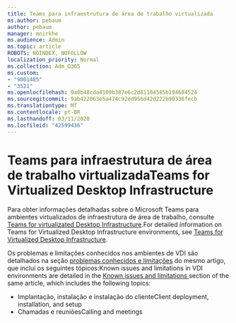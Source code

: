 ```yaml
---
title: Teams para infraestrutura de área de trabalho virtualizada
ms.author: pebaum
author: pebaum
manager: mnirkhe
ms.audience: Admin
ms.topic: article
ROBOTS: NOINDEX, NOFOLLOW
localization_priority: Normal
ms.collection: Adm_O365
ms.custom:
- "9001485"
- "3521"
ms.openlocfilehash: 0a8b48cda4109b387e6c2d81104585b194684524
ms.sourcegitcommit: 9ab422063e5a474c92ed956d42d222b90336fecb
ms.translationtype: MT
ms.contentlocale: pt-BR
ms.lasthandoff: 03/11/2020
ms.locfileid: "42599436"
---
```

# <a name="teams-for-virtualized-desktop-infrastructure"></a><span data-ttu-id="9fe89-102">Teams para infraestrutura de área de trabalho virtualizada</span><span class="sxs-lookup"><span data-stu-id="9fe89-102">Teams for Virtualized Desktop Infrastructure</span></span>

<span data-ttu-id="9fe89-103">Para obter informações detalhadas sobre o Microsoft Teams para ambientes virtualizados de infraestrutura de área de trabalho, consulte [Teams for virtualizated Desktop Infrastructure](https://docs.microsoft.com/microsoftteams/teams-for-vdi).</span><span class="sxs-lookup"><span data-stu-id="9fe89-103">For detailed information on Teams for Virtualized Desktop Infrastructure environments, see [Teams for Virtualized Desktop Infrastructure](https://docs.microsoft.com/microsoftteams/teams-for-vdi).</span></span>

<span data-ttu-id="9fe89-104">Os problemas e limitações conhecidos nos ambientes de VDI são detalhados na seção [problemas conhecidos e limitações](https://docs.microsoft.com/microsoftteams/teams-for-vdi#known-issues-and-limitations) do mesmo artigo, que inclui os seguintes tópicos:</span><span class="sxs-lookup"><span data-stu-id="9fe89-104">Known issues and limitations in VDI environments are detailed in the [Known issues and limitations ](https://docs.microsoft.com/microsoftteams/teams-for-vdi#known-issues-and-limitations) section of the same article, which includes the following topics:</span></span>
 - <span data-ttu-id="9fe89-105">Implantação, instalação e instalação do cliente</span><span class="sxs-lookup"><span data-stu-id="9fe89-105">Client deployment, installation, and setup</span></span>
 - <span data-ttu-id="9fe89-106">Chamadas e reuniões</span><span class="sxs-lookup"><span data-stu-id="9fe89-106">Calling and meetings</span></span>